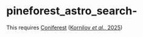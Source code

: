 # pineforest_astro_search-


This requires [Coniferest](https://github.com/snad-space/coniferest) ([Kornilov *et al.*, 2025](https://arxiv.org/abs/2410.17142))
